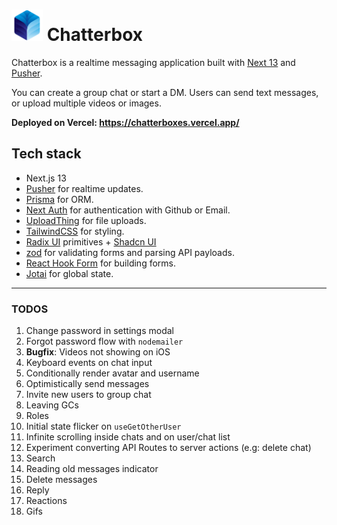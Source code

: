 # <img src="./public/images/logo.png" width="50" height="50" /> Chatterbox

Chatterbox is a realtime messaging application built with [Next 13](https://nextjs.org/) and [Pusher](https://pusher.com/).

You can create a group chat or start a DM. Users can send text messages, or upload multiple videos or images.

**Deployed on Vercel: https://chatterboxes.vercel.app/**

## Tech stack

- Next.js 13
- [Pusher](https://pusher.com/) for realtime updates.
- [Prisma](https://www.prisma.io/) for ORM.
- [Next Auth](https://next-auth.js.org/) for authentication with Github or Email.
- [UploadThing](https://uploadthing.com/) for file uploads.
- [TailwindCSS](https://tailwindcss.com/) for styling.
- [Radix UI](https://www.radix-ui.com/) primitives + [Shadcn UI](https://ui.shadcn.com/)
- [zod](https://zod.dev/) for validating forms and parsing API payloads.
- [React Hook Form](https://react-hook-form.com/) for building forms.
- [Jotai](https://jotai.org/) for global state.

---

### TODOS

1. Change password in settings modal
2. Forgot password flow with `nodemailer`
3. **Bugfix**: Videos not showing on iOS
4. Keyboard events on chat input
5. Conditionally render avatar and username
6. Optimistically send messages
7. Invite new users to group chat
8. Leaving GCs
9. Roles
10. Initial state flicker on `useGetOtherUser`
11. Infinite scrolling inside chats and on user/chat list
12. Experiment converting API Routes to server actions (e.g: delete chat)
13. Search
14. Reading old messages indicator
15. Delete messages
16. Reply
17. Reactions
18. Gifs
